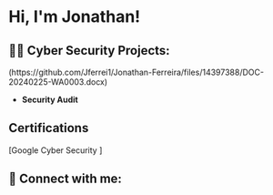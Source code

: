 <h1>Hi, I'm Jonathan!
<h2>👨‍💻 Cyber Security Projects:</h2>(https://github.com/Jferrei1/Jonathan-Ferreira/files/14397388/DOC-20240225-WA0003.docx)

- <b>Security Audit </b>
<h2>Certifications</h2>
[Google Cyber Security ]
<h2> 🤳 Connect with me:</h2>



<!--
**joshmadakor1/joshmadakor1** is a ✨ _special_ ✨ repository because its `README.md` (this file) appears on your GitHub profile.

Here are some ideas to get you started:

- 🔭 I’m currently working on ...
- 🌱 I’m currently learning ...
- 👯 I’m looking to collaborate on ...
- 🤔 I’m looking for help with ...
- 💬 Ask me about ...
- 📫 How to reach me: ...
- 😄 Pronouns: ...
- ⚡ Fun fact: ...
-->
